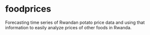 # foodprices
Forecasting time series of Rwandan potato price data and using that information to easily analyze prices of other foods in Rwanda.
